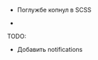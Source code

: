 - Поглужбе копнул в SCSS



- <style>включает в себя комменты из  общий файлов scss</style>

TODO:
- Добавить notifications
